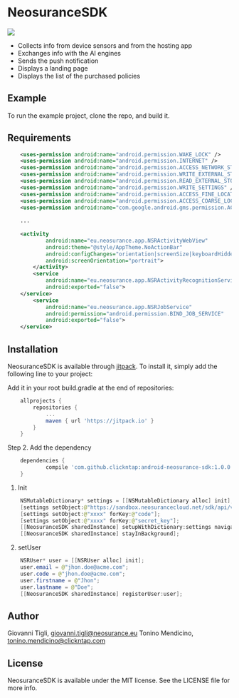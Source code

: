 # NeosuranceSDK

[![](https://jitpack.io/v/clickntap/android-neosurance-sdk.svg)](https://jitpack.io/#clickntap/android-neosurance-sdk)

- Collects info from device sensors and from the hosting app
- Exchanges info with the AI engines
- Sends the push notification
- Displays a landing page
- Displays the list of the purchased policies

## Example

To run the example project, clone the repo, and build it.

## Requirements


```xml
	<uses-permission android:name="android.permission.WAKE_LOCK" />
	<uses-permission android:name="android.permission.INTERNET" />
	<uses-permission android:name="android.permission.ACCESS_NETWORK_STATE" />
	<uses-permission android:name="android.permission.WRITE_EXTERNAL_STORAGE" />
	<uses-permission android:name="android.permission.READ_EXTERNAL_STORAGE" />
	<uses-permission android:name="android.permission.WRITE_SETTINGS" />
	<uses-permission android:name="android.permission.ACCESS_FINE_LOCATION" />
	<uses-permission android:name="android.permission.ACCESS_COARSE_LOCATION" />
	<uses-permission android:name="com.google.android.gms.permission.ACTIVITY_RECOGNITION"/>
	
	...
	
	<activity
            android:name="eu.neosurance.app.NSRActivityWebView"
            android:theme="@style/AppTheme.NoActionBar"
            android:configChanges="orientation|screenSize|keyboardHidden"
            android:screenOrientation="portrait">
        </activity>
        <service
            android:name="eu.neosurance.app.NSRActivityRecognitionService"
            android:exported="false">
	</service>
        <service
            android:name="eu.neosurance.app.NSRJobService"
            android:permission="android.permission.BIND_JOB_SERVICE"
            android:exported="false">
	</service>
```


## Installation

NeosuranceSDK is available through [jitpack](https://jitpack.io/). To install
it, simply add the following line to your project:


Add it in your root build.gradle at the end of repositories:

```gradle
	allprojects {
		repositories {
			...
			maven { url 'https://jitpack.io' }
		}
	}
```  
 
Step 2. Add the dependency

```gradle
	dependencies {
	        compile 'com.github.clickntap:android-neosurance-sdk:1.0.0'
	}
```


1. Init

```java
    NSMutableDictionary* settings = [[NSMutableDictionary alloc] init];
    [settings setObject:@"https://sandbox.neosurancecloud.net/sdk/api/v1.0/" forKey:@"base_url"];
    [settings setObject:@"xxxx" forKey:@"code"];
    [settings setObject:@"xxxx" forKey:@"secret_key"];
    [[NeosuranceSDK sharedInstance] setupWithDictionary:settings navigationController:navigationController];
    [[NeosuranceSDK sharedInstance] stayInBackground];
```
2. setUser

```java
    NSRUser* user = [[NSRUser alloc] init];
    user.email = @"jhon.doe@acme.com";
    user.code = @"jhon.doe@acme.com";
    user.firstname = @"Jhon";
    user.lastname = @"Doe";
    [[NeosuranceSDK sharedInstance] registerUser:user];
```

## Author

Giovanni Tigli, giovanni.tigli@neosurance.eu
Tonino Mendicino, tonino.mendicino@clickntap.com

## License

NeosuranceSDK is available under the MIT license. See the LICENSE file for more info.

